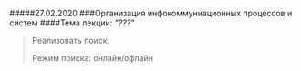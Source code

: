 #####27.02.2020
###Организация инфокоммуниационных процессов и систем
####Тема лекции: *"???"*

> Реализовать поиск. 
>
> Режим поиска: онлайн/офлайн
>
>